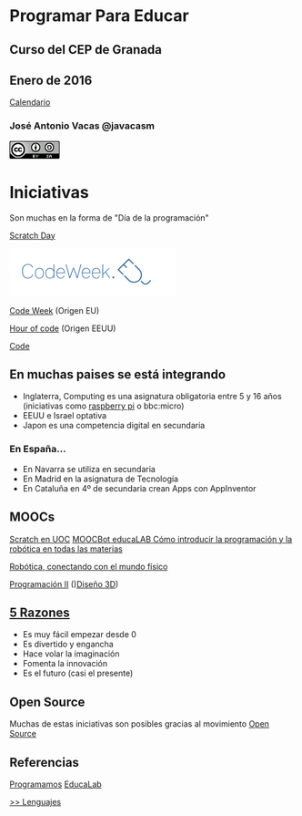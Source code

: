 # Programar Para Educar

## Curso del CEP de Granada

## Enero de 2016

[Calendario](./Indice.md)

### José Antonio Vacas @javacasm

![CCbySA](imagenes/CCbySQ_88x31.png)

# Iniciativas

Son muchas en la forma de "Día de la programación"

[Scratch Day](http://day.scratch.mit.edu/)

![codeweek](https://github.com/javacasm/CodeWeek-programacion/raw/master/images/Codeweek.png)

[Code Week](http://codeweek.eu) (Origen EU)

[Hour of code](http://hourofcode.com) (Origen EEUU)

[Code](code.org)

## En muchas paises se está integrando

* Inglaterra, Computing es una asignatura obligatoria entre 5 y 16 años (iniciativas como [raspberry pi](http://raspberrypi.org) o bbc:micro)
* EEUU e Israel optativa
* Japon  es una competencia digital en secundaria

### En España...

* En Navarra se utiliza en secundaria
* En Madrid en la asignatura de Tecnología
* En Cataluña en 4º de secundaria crean Apps con AppInventor


## MOOCs

[Scratch en UOC](https://mooc.scratch.uoc.edu)
[MOOCBot educaLAB Cómo introducir la programación y la robótica en todas las materias ](http://mooc.educalab.es/courses/INTEF/INTEF159/2015_ED1/info)

[Robótica, conectando con el mundo físico](http://www.scolartic.com/es/web//robotica.-conectando-con-el-mundo-fisico)

[Programación II](http://www.scolartic.com/es/web//programacion-ii.-creando-codigo-fuente)
()[Diseño 3D](http://www.scolartic.com/es/web//impresion-3d))

## [5 Razones](http://blog.todoelectronica.com/2015/10/5-motivos-por-los-aficionar-los-ninos-y-tan-ninos-la-programacion-la-robotica/)

* Es muy fácil empezar desde 0
* Es divertido y engancha
* Hace volar la imaginación
* Fomenta la innovación
* Es el futuro (casi el presente)

## Open Source

Muchas de estas iniciativas son posibles gracias al movimiento [Open Source](./OpenSource.md)


## Referencias

[Programamos](http://programamos.es)
[EducaLab](http://edualab.com)

[>> Lenguajes](./Lenguajes.md)
